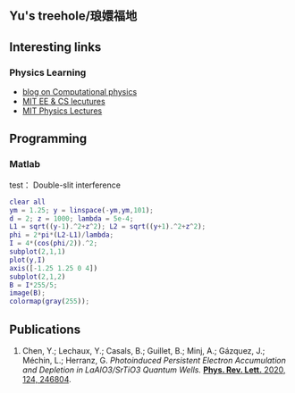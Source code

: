 ## Yu's treehole/琅嬛福地



## Interesting links

### Physics Learning
- [blog on Computational physics](https://compphys.go.ro/)
- [MIT EE & CS lecutures](https://ocw.mit.edu/courses/electrical-engineering-and-computer-science/)
- [MIT Physics Lectures](https://ocw.mit.edu/courses/physics/) 

## Programming
### Matlab
test： Double-slit interference 
```matlab
clear all
ym = 1.25; y = linspace(-ym,ym,101);
d = 2; z = 1000; lambda = 5e-4;
L1 = sqrt((y-1).^2+z^2); L2 = sqrt((y+1).^2+z^2);
phi = 2*pi*(L2-L1)/lambda;
I = 4*(cos(phi/2)).^2;
subplot(2,1,1)
plot(y,I)
axis([-1.25 1.25 0 4])
subplot(2,1,2)
B = I*255/5;
image(B);
colormap(gray(255));
```


## Publications
1. Chen, Y.; Lechaux, Y.; Casals, B.; Guillet, B.; Minj, A.; Gázquez, J.; Méchin, L.; Herranz, G. _Photoinduced Persistent Electron Accumulation and Depletion in LaAlO3/SrTiO3 Quantum Wells._ [**Phys. Rev. Lett.** 2020, 124, 246804](https://doi.org/10.1103/PhysRevLett.124.246804).






